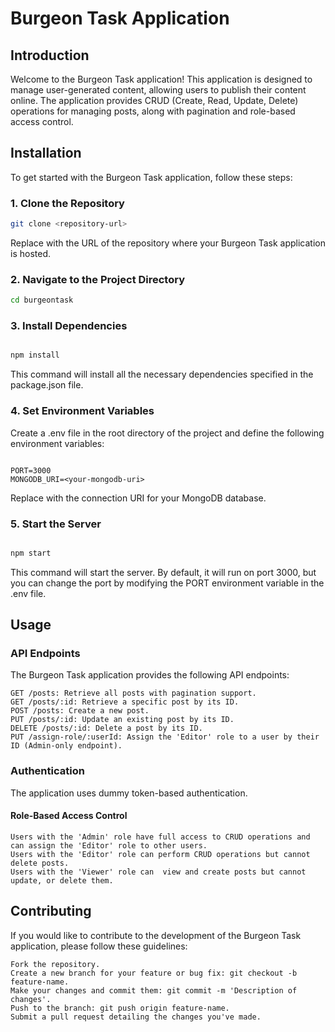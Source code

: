 # Burgeon Task Application

## Introduction

Welcome to the Burgeon Task application! This application is designed to manage user-generated content, allowing users to publish their content online. The application provides CRUD (Create, Read, Update, Delete) operations for managing posts, along with pagination and role-based access control.

## Installation

To get started with the Burgeon Task application, follow these steps:

### 1. Clone the Repository

```bash
git clone <repository-url>
```

Replace <repository-url> with the URL of the repository where your Burgeon Task application is hosted.

### 2. Navigate to the Project Directory

```bash
cd burgeontask
```

### 3. Install Dependencies

```bash

npm install
```

This command will install all the necessary dependencies specified in the package.json file.

### 4. Set Environment Variables

Create a .env file in the root directory of the project and define the following environment variables:

```plaintext

PORT=3000
MONGODB_URI=<your-mongodb-uri>
```

Replace <your-mongodb-uri> with the connection URI for your MongoDB database.

### 5. Start the Server

```bash

npm start
```

This command will start the server. By default, it will run on port 3000, but you can change the port by modifying the PORT environment variable in the .env file.

## Usage

### API Endpoints

The Burgeon Task application provides the following API endpoints:

    GET /posts: Retrieve all posts with pagination support.
    GET /posts/:id: Retrieve a specific post by its ID.
    POST /posts: Create a new post.
    PUT /posts/:id: Update an existing post by its ID.
    DELETE /posts/:id: Delete a post by its ID.
    PUT /assign-role/:userId: Assign the 'Editor' role to a user by their ID (Admin-only endpoint).

### Authentication

The application uses dummy token-based authentication.

#### Role-Based Access Control

    Users with the 'Admin' role have full access to CRUD operations and can assign the 'Editor' role to other users.
    Users with the 'Editor' role can perform CRUD operations but cannot delete posts.
    Users with the 'Viewer' role can  view and create posts but cannot update, or delete them.

## Contributing

If you would like to contribute to the development of the Burgeon Task application, please follow these guidelines:

    Fork the repository.
    Create a new branch for your feature or bug fix: git checkout -b feature-name.
    Make your changes and commit them: git commit -m 'Description of changes'.
    Push to the branch: git push origin feature-name.
    Submit a pull request detailing the changes you've made.
